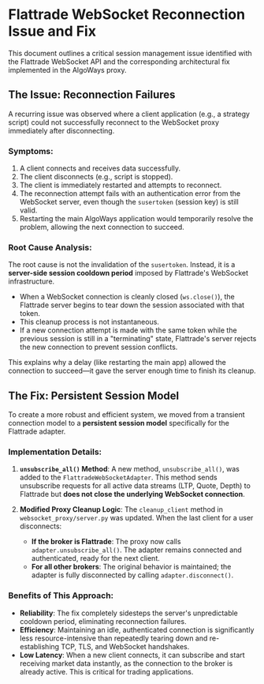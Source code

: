 # Flattrade WebSocket Reconnection Issue and Fix

This document outlines a critical session management issue identified with the Flattrade WebSocket API and the corresponding architectural fix implemented in the AlgoWays proxy.

## The Issue: Reconnection Failures

A recurring issue was observed where a client application (e.g., a strategy script) could not successfully reconnect to the WebSocket proxy immediately after disconnecting.

### Symptoms:

1.  A client connects and receives data successfully.
2.  The client disconnects (e.g., script is stopped).
3.  The client is immediately restarted and attempts to reconnect.
4.  The reconnection attempt fails with an authentication error from the WebSocket server, even though the `susertoken` (session key) is still valid.
5.  Restarting the main AlgoWays application would temporarily resolve the problem, allowing the next connection to succeed.

### Root Cause Analysis:

The root cause is not the invalidation of the `susertoken`. Instead, it is a **server-side session cooldown period** imposed by Flattrade's WebSocket infrastructure.

- When a WebSocket connection is cleanly closed (`ws.close()`), the Flattrade server begins to tear down the session associated with that token.
- This cleanup process is not instantaneous.
- If a new connection attempt is made with the same token while the previous session is still in a "terminating" state, Flattrade's server rejects the new connection to prevent session conflicts.

This explains why a delay (like restarting the main app) allowed the connection to succeed—it gave the server enough time to finish its cleanup.

## The Fix: Persistent Session Model

To create a more robust and efficient system, we moved from a transient connection model to a **persistent session model** specifically for the Flattrade adapter.

### Implementation Details:

1.  **`unsubscribe_all()` Method**: A new method, `unsubscribe_all()`, was added to the `FlattradeWebSocketAdapter`. This method sends unsubscribe requests for all active data streams (LTP, Quote, Depth) to Flattrade but **does not close the underlying WebSocket connection**.

2.  **Modified Proxy Cleanup Logic**: The `cleanup_client` method in `websocket_proxy/server.py` was updated. When the last client for a user disconnects:
    - **If the broker is Flattrade**: The proxy now calls `adapter.unsubscribe_all()`. The adapter remains connected and authenticated, ready for the next client.
    - **For all other brokers**: The original behavior is maintained; the adapter is fully disconnected by calling `adapter.disconnect()`.

### Benefits of This Approach:

-   **Reliability**: The fix completely sidesteps the server's unpredictable cooldown period, eliminating reconnection failures.
-   **Efficiency**: Maintaining an idle, authenticated connection is significantly less resource-intensive than repeatedly tearing down and re-establishing TCP, TLS, and WebSocket handshakes.
-   **Low Latency**: When a new client connects, it can subscribe and start receiving market data instantly, as the connection to the broker is already active. This is critical for trading applications.
